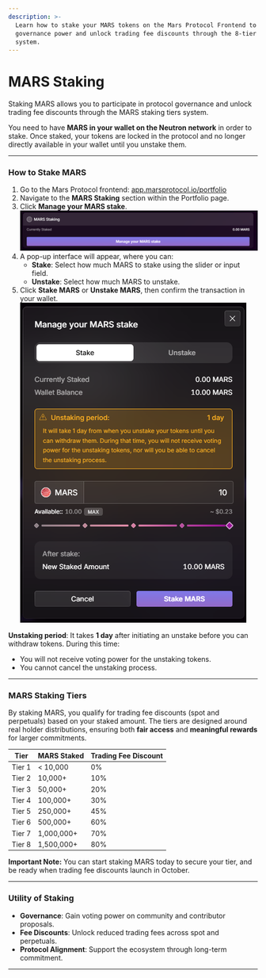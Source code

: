 ```yaml
---
description: >-
  Learn how to stake your MARS tokens on the Mars Protocol Frontend to gain
  governance power and unlock trading fee discounts through the 8-tier staking
  system.
---
```


# MARS Staking

Staking MARS allows you to participate in protocol governance and unlock trading fee discounts through the MARS staking tiers system.

You need to have **MARS in your wallet on the Neutron network** in order to stake. Once staked, your tokens are locked in the protocol and no longer directly available in your wallet until you unstake them.

***

### How to Stake MARS

1. Go to the Mars Protocol frontend: [app.marsprotocol.io/portfolio](https://app.marsprotocol.io/portfolio)
2. Navigate to the **MARS Staking** section within the Portfolio page.
3. Click **Manage your MARS stake**.\
   ![](../.gitbook/assets/image.png)
4. A pop-up interface will appear, where you can:
   * **Stake**: Select how much MARS to stake using the slider or input field.
   * **Unstake**: Select how much MARS to unstake.
5. Click **Stake MARS** or **Unstake MARS**, then confirm the transaction in your wallet.\
   ![](<../.gitbook/assets/image (1).png>)

**Unstaking period**: It takes **1 day** after initiating an unstake before you can withdraw tokens. During this time:

* You will not receive voting power for the unstaking tokens.
* You cannot cancel the unstaking process.

***

### MARS Staking Tiers

By staking MARS, you qualify for trading fee discounts (spot and perpetuals) based on your staked amount. The tiers are designed around real holder distributions, ensuring both **fair access** and **meaningful rewards** for larger commitments.

| Tier   | MARS Staked | Trading Fee Discount |
| ------ | ----------- | -------------------- |
| Tier 1 | < 10,000    | 0%                   |
| Tier 2 | 10,000+     | 10%                  |
| Tier 3 | 50,000+     | 20%                  |
| Tier 4 | 100,000+    | 30%                  |
| Tier 5 | 250,000+    | 45%                  |
| Tier 6 | 500,000+    | 60%                  |
| Tier 7 | 1,000,000+  | 70%                  |
| Tier 8 | 1,500,000+  | 80%                  |

**Important Note:** You can start staking MARS today to secure your tier, and be ready when trading fee discounts launch in October.

***

### Utility of Staking

* **Governance**: Gain voting power on community and contributor proposals.
* **Fee Discounts**: Unlock reduced trading fees across spot and perpetuals.
* **Protocol Alignment**: Support the ecosystem through long-term commitment.

***

